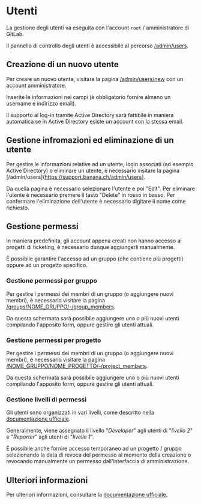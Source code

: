 # Utenti

La gestione degli utenti va eseguita con l'account `root` / amministratore di GitLab.

Il pannello di controllo degli utenti è accessibile al percorso 
[/admin/users](https://support.banana.ch/admin/users).

## Creazione di un nuovo utente

Per creare un nuovo utente, visitare la pagina
[/admin/users/new](https://support.banana.ch/admin/users/new) con un account amministratore.

Inserite le informazioni nei campi (è obbligatorio fornire almeno un username e indirizzo email).

Il supporto al log-in tramite Active Directory sarà fattibile in maniera automatica se 
in Active Directory esiste un account con la stessa email.

## Gestione infromazioni ed eliminazione di un utente

Per gestire le informazioni relative ad un utente, login associati (ad esempio Active Directory)
o eliminare un utente, è necessario visitare la pagina [/admin/users](https://support.banana.ch/admin/users].

Da quella pagina è necessario selezionare l'utente e poi "Edit". Per eliminare l'utente è necessario
premere il tasto "Delete" in rosso in basso. Per confermare l'eliminazione dell'utente è necessario
digitare il nome come richiesto.

## Gestione permessi

In maniera predefinita, gli account appena creati non hanno accesso ai progetti di ticketing,
è necessario dunque aggiungerli manualmente.

È possibile garantire l'accesso ad un gruppo (che contiene più progetti) oppure ad un progetto
specifico.

### Gestione permessi per gruppo

Per gestire i permessi dei membri di un gruppo (o aggiungere nuovi membri), è necessario visitare
la pagina [/groups/NOME_GRUPPO/-/group_members](https://support.banana.ch/groups/ticketing/-/group_members).

Da questa schermata sarà possibile aggiungere uno o più nuovi utenti compilando l'apposito form, oppure
gestire gli utenti attuali.

### Gestione permessi per progetto

Per gestire i permessi dei membri di un gruppo (o aggiungere nuovi membri), è necessario visitare
la pagina [/NOME_GRUPPO/NOME_PROGETTO/-/project_members](https://support.banana.ch/ticketing/en_support/-/project_members).

Da questa schermata sarà possibile aggiungere uno o più nuovi utenti compilando l'apposito form, oppure
gestire gli utenti attuali.

### Gestione livelli di permessi

Gli utenti sono organizzati in vari livelli, come descritto nella 
[documentazione ufficiale](https://docs.gitlab.com/ce/user/permissions.html).

Generalmente, viene assegnato il livello "_Developer_" agli utenti di "_livello 2_" e
"_Reporter_" agli utenti di "_livello 1_".

È possibile anche fornire accesso temporaneo ad un progetto / gruppo selezionando la
data di revoca del permesso al momento della creazione o revocando manualmente un permesso
dall'interfaccia di amministrazione.

## Ulteriori informazioni

Per ulteriori informazioni, consultare la
[documentazione ufficiale](https://docs.gitlab.com/ce/raketasks/user_management.html).
